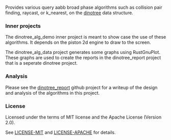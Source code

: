 Provides various query aabb broad phase algorithms such as collision pair finding, raycast, or k_nearest, on the [dinotree](https://crates.io/crates/dinotree) data structure. 

### Inner projects

The dinotree_alg_demo inner project is meant to show case the use of these algorithms. It depends on the piston 2d engine to draw to the screen. 

The dinotree_alg_data project generates some graphs using RustGnuPlot. These graphs are used to create the reports in the dinotree_report project that is a seperate dinotree project.

### Analysis

Please see the [dinotree_report](https://github.com/tiby312/dinotree_report) github project for a writeup of the design and analysis of the algorithms in this project.

### License

Licensed under the terms of MIT license and the Apache License (Version 2.0).

See [LICENSE-MIT](LICENSE-MIT) and [LICENSE-APACHE](LICENSE-APACHE) for details.

